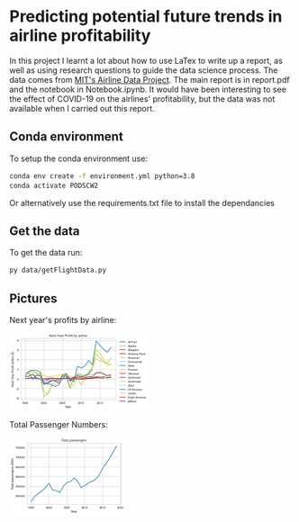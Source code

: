 # Predicting potential future trends in airline profitability

In this project I learnt a lot about how to use LaTex to write up a report, as well as using research questions to guide the data science process. The data comes from [MIT's Airline Data Project](http://web.mit.edu/airlinedata/www/AboutUs.html). The main report is in report.pdf and the notebook in Notebook.ipynb. It would have been interesting to see the effect of COVID-19 on the airlines' profitability, but the data was not available when I carried out this report.

## Conda environment

To setup the conda environment use:

```bash
conda env create -f environment.yml python=3.8
conda activate PODSCW2
```

Or alternatively use the requirements.txt file to install the dependancies

## Get the data

To get the data run:

```bash
py data/getFlightData.py
```

## Pictures

Next year's profits by airline:

![Airline Profit](img/airlineProfit.png)

Total Passenger Numbers:

![Total Passengers](img/TotalPassengers.png)
